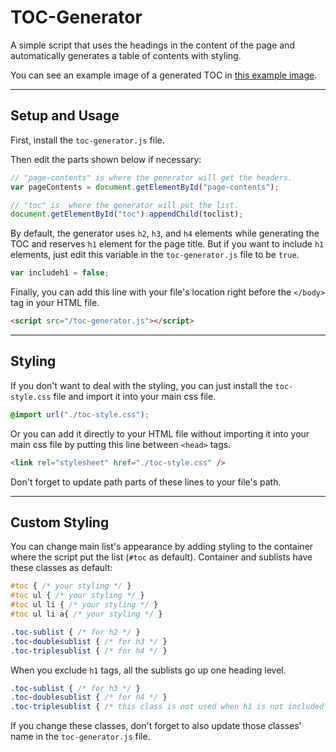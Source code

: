 # TOC-Generator

A simple script that uses the headings in the content of the page and automatically generates a table of contents with styling.

You can see an example image of a generated TOC in [this example image](https://github.com/caganseyrek/TOC-Generator/blob/main/example.png).

***

## Setup and Usage

First, install the `toc-generator.js` file.

Then edit the parts shown below if necessary:

```javascript
// "page-contents" is where the generator will get the headers.
var pageContents = document.getElementById("page-contents");

// "toc" is  where the generator will put the list.
document.getElementById("toc").appendChild(toclist);
```

By default, the generator uses `h2`, `h3`, and `h4` elements while generating the TOC and reserves `h1` element for the page title. But if you want to include `h1` elements, just edit this variable in the `toc-generator.js` file to be `true`.

```javascript
var includeh1 = false;
```

Finally, you can add this line with your file's location right before the `</body>` tag in your HTML file.

```html
<script src="/toc-generator.js"></script>
```

***

## Styling

If you don't want to deal with the styling, you can just install the `toc-style.css` file and import it into your main css file.

```css
@import url("./toc-style.css");
```

Or you can add it directly to your HTML file without importing it into your main css file by putting this line between `<head>` tags.

```html
<link rel="stylesheet" href="./toc-style.css" />
```

Don't forget to update path parts of these lines to your file's path.

***

## Custom Styling

You can change main list's appearance by adding styling to the container where the script put the list (`#toc` as default). Container and sublists have these classes as default:
```css
#toc { /* your styling */ }
#toc ul { /* your styling */ }
#toc ul li { /* your styling */ }
#toc ul li a{ /* your styling */ }

.toc-sublist { /* for h2 */ }
.toc-doublesublist { /* for h3 */ }
.toc-triplesublist { /* for h4 */ }
```

When you exclude `h1` tags, all the sublists go up one heading level.
```css
.toc-sublist { /* for h3 */ }
.toc-doublesublist { /* for h4 */ }
.toc-triplesublist { /* this class is not used when h1 is not included  */ }
```
   
If you change these classes, don't forget to also update those classes' name in the `toc-generator.js` file.
